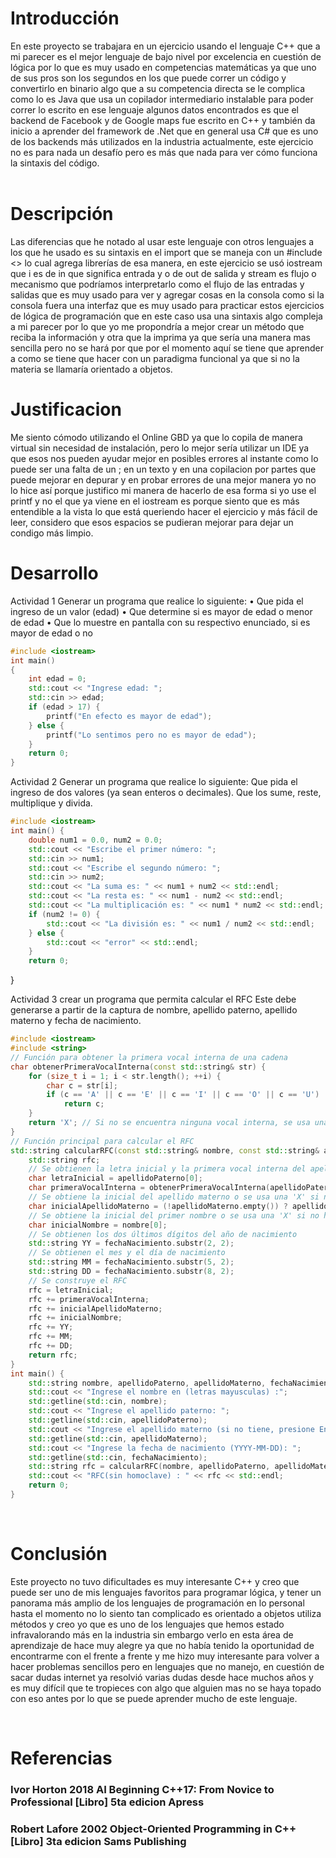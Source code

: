 
# Introducción

 En este proyecto se trabajara en un ejercicio usando el lenguaje C++ que a mi parecer es el mejor lenguaje de bajo nivel por excelencia en cuestión de lógica por lo que es muy usado en competencias matemáticas ya que uno de sus pros son los segundos en los que puede correr un código y convertirlo en binario algo que a su competencia directa se le complica como lo es Java que usa un copilador intermediario instalable para poder correr lo escrito en ese lenguaje algunos datos encontrados es que el backend de Facebook y de Google maps fue escrito en C++ y también da inicio a aprender del framework de .Net que en general usa C# que es uno de los backends más utilizados en la industria actualmente, este ejercicio no es para nada un desafío pero es más que nada para ver cómo funciona la sintaxis del código.  
<br>
# Descripción

 Las diferencias que he notado al usar este lenguaje con otros lenguajes a los que he usado es su sintaxis en el import que se maneja con un #include <> lo cual agrega librerías de esa manera, en este ejercicio se usó iostream que i es de in que significa entrada y o de out de salida y stream es flujo o mecanismo que podríamos interpretarlo como el flujo de las entradas y salidas que es muy usado para ver y agregar cosas en la consola como si la consola fuera una interfaz que es muy usado para practicar estos ejercicios de lógica de programación que en este caso usa una sintaxis algo compleja a mi parecer por lo que yo me propondría a mejor crear un método que reciba la información y otra que la imprima ya que sería una manera mas sencilla pero no se hará por que por el momento aquí se tiene que aprender a como se tiene que hacer con un paradigma funcional ya que si no la materia se llamaría orientado a objetos.
 <br>
# Justificacion
 Me siento cómodo utilizando el Online GBD ya que lo copila de manera virtual sin necesidad de instalación, pero lo mejor sería utilizar un IDE ya que esos nos pueden ayudar mejor en posibles errores al instante como lo puede ser una falta de un ; en un texto y en una copilacion por partes que puede mejorar en depurar y en probar errores de una mejor manera yo no lo hice así porque justifico mi manera de hacerlo de esa forma si yo use el printf y no el que ya viene en el iostream es porque siento que es más entendible a la vista lo que está queriendo hacer el ejercicio y más fácil de leer, considero que esos espacios se pudieran mejorar para dejar un condigo más limpio. 
<br>

# Desarrollo 



Actividad 1
 Generar un programa que realice lo siguiente:
•	Que pida el ingreso de un valor (edad)
•	Que determine si es mayor de edad o menor de edad
•	Que lo muestre en pantalla con su respectivo enunciado, si es mayor de edad o no
<br>

```c++
#include <iostream>  
int main()
{
    int edad = 0;
    std::cout << "Ingrese edad: ";
    std::cin >> edad; 
    if (edad > 17) {
        printf("En efecto es mayor de edad");
    } else {
        printf("Lo sentimos pero no es mayor de edad"); 
    }
    return 0;
}
```

Actividad 2
Generar un programa que realice lo siguiente:
Que pida el ingreso de dos valores (ya sean enteros o decimales).
Que los sume, reste, multiplique y divida.
<br>

```c++
#include <iostream>
int main() {
    double num1 = 0.0, num2 = 0.0;
    std::cout << "Escribe el primer número: ";
    std::cin >> num1;
    std::cout << "Escribe el segundo número: ";
    std::cin >> num2;
    std::cout << "La suma es: " << num1 + num2 << std::endl;
    std::cout << "La resta es: " << num1 - num2 << std::endl;
    std::cout << "La multiplicación es: " << num1 * num2 << std::endl;
    if (num2 != 0) {
        std::cout << "La división es: " << num1 / num2 << std::endl;
    } else {
        std::cout << "error" << std::endl;
    }
    return 0;
```
}


Actividad 3
crear un programa que permita calcular el RFC
Este debe generarse a partir de la captura de nombre, apellido
paterno, apellido materno y fecha de nacimiento.
<br>

```c++
#include <iostream>
#include <string>
// Función para obtener la primera vocal interna de una cadena
char obtenerPrimeraVocalInterna(const std::string& str) {
    for (size_t i = 1; i < str.length(); ++i) {
        char c = str[i];
        if (c == 'A' || c == 'E' || c == 'I' || c == 'O' || c == 'U')
            return c;
    }
    return 'X'; // Si no se encuentra ninguna vocal interna, se usa una X
}
// Función principal para calcular el RFC
std::string calcularRFC(const std::string& nombre, const std::string& apellidoPaterno, const std::string& apellidoMaterno, const std::string& fechaNacimiento) {
    std::string rfc;
    // Se obtienen la letra inicial y la primera vocal interna del apellido paterno
    char letraInicial = apellidoPaterno[0];
    char primeraVocalInterna = obtenerPrimeraVocalInterna(apellidoPaterno);
    // Se obtiene la inicial del apellido materno o se usa una 'X' si no hay
    char inicialApellidoMaterno = (!apellidoMaterno.empty()) ? apellidoMaterno[0] : 'X';
    // Se obtiene la inicial del primer nombre o se usa una 'X' si no hay
    char inicialNombre = nombre[0];
    // Se obtienen los dos últimos dígitos del año de nacimiento
    std::string YY = fechaNacimiento.substr(2, 2);
    // Se obtienen el mes y el día de nacimiento
    std::string MM = fechaNacimiento.substr(5, 2);
    std::string DD = fechaNacimiento.substr(8, 2);
    // Se construye el RFC
    rfc = letraInicial;
    rfc += primeraVocalInterna;
    rfc += inicialApellidoMaterno;
    rfc += inicialNombre;
    rfc += YY;
    rfc += MM;
    rfc += DD;
    return rfc;
}
int main() {
    std::string nombre, apellidoPaterno, apellidoMaterno, fechaNacimiento;
    std::cout << "Ingrese el nombre en (letras mayusculas) :";
    std::getline(std::cin, nombre);
    std::cout << "Ingrese el apellido paterno: ";
    std::getline(std::cin, apellidoPaterno);
    std::cout << "Ingrese el apellido materno (si no tiene, presione Enter): ";
    std::getline(std::cin, apellidoMaterno);
    std::cout << "Ingrese la fecha de nacimiento (YYYY-MM-DD): ";
    std::getline(std::cin, fechaNacimiento);
    std::string rfc = calcularRFC(nombre, apellidoPaterno, apellidoMaterno, fechaNacimiento);
    std::cout << "RFC(sin homoclave) : " << rfc << std::endl;
    return 0;
}
```
<br>

# Conclusión
 Este proyecto no tuvo dificultades es muy interesante C++ y creo que puede ser uno de mis lenguajes favoritos para programar lógica, y tener un panorama más amplio de los lenguajes de programación en lo personal hasta el momento no lo siento tan complicado es orientado a objetos utiliza métodos y creo yo que es uno de los lenguajes que hemos estado infravalorando más en la industria sin embargo verlo en esta área de aprendizaje de hace muy alegre ya que no había tenido la oportunidad de encontrarme con el frente a frente y me hizo muy interesante para volver a hacer problemas sencillos pero en lenguajes que no manejo, en cuestión de sacar dudas internet ya resolvió varias dudas desde hace muchos años y es muy difícil que te tropieces con algo que alguien mas no se haya topado con eso antes por lo que se puede aprender mucho de este lenguaje.

<br>

# Referencias
### Ivor Horton 2018 AI Beginning C++17: From Novice to Professional [Libro] 5ta edicion Apress
### Robert Lafore 2002  Object-Oriented Programming in C++ [Libro] 3ta edicion Sams Publishing 


